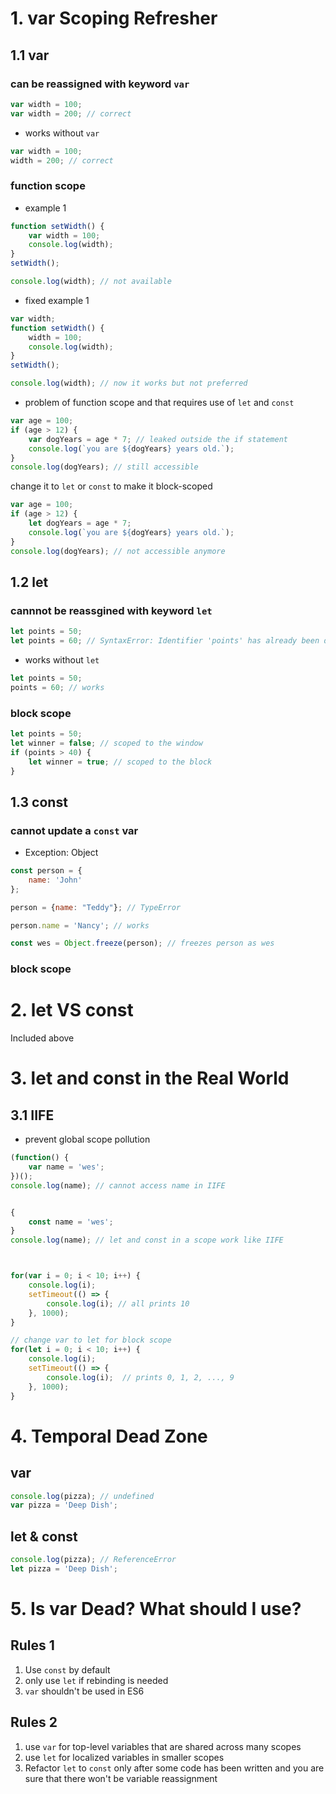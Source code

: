 # 1. var Scoping Refresher
## 1.1 var

### can be reassigned with keyword `var`

```javascript
var width = 100;
var width = 200; // correct
```

- works without `var`
```javascript
var width = 100;
width = 200; // correct
```

### function scope
- example 1

```javascript
function setWidth() {
    var width = 100;
    console.log(width);
}
setWidth(); 

console.log(width); // not available
```

- fixed example 1

```javascript
var width;
function setWidth() {
    width = 100;
    console.log(width);
}
setWidth(); 

console.log(width); // now it works but not preferred
```

- problem of function scope and that requires use of `let` and `const`
```javascript
var age = 100;
if (age > 12) {
	var dogYears = age * 7; // leaked outside the if statement
	console.log(`you are ${dogYears} years old.`);
}
console.log(dogYears); // still accessible
```

change it to `let` or `const` to make it block-scoped
```javascript
var age = 100;
if (age > 12) {
	let dogYears = age * 7;
	console.log(`you are ${dogYears} years old.`);
}
console.log(dogYears); // not accessible anymore
```


## 1.2 let

### cannnot be reassgined with keyword `let`
```javascript
let points = 50;
let points = 60; // SyntaxError: Identifier 'points' has already been declared
```

- works without `let`
```javascript
let points = 50;
points = 60; // works
```

### block scope
```javascript
let points = 50;
let winner = false; // scoped to the window
if (points > 40) {
    let winner = true; // scoped to the block
}
```

## 1.3 const
### cannot update a `const` var
- Exception: Object

```javascript
const person = {
    name: 'John'
};

person = {name: "Teddy"}; // TypeError

person.name = 'Nancy'; // works

const wes = Object.freeze(person); // freezes person as wes
```

### block scope


# 2. let VS const
Included above

# 3. let and const in the Real World

## 3.1 IIFE 
- prevent global scope pollution
```javascript
(function() {
    var name = 'wes';
})();
console.log(name); // cannot access name in IIFE


{
    const name = 'wes';
}
console.log(name); // let and const in a scope work like IIFE



for(var i = 0; i < 10; i++) {
    console.log(i);
    setTimeout(() => {
        console.log(i); // all prints 10
    }, 1000);
}

// change var to let for block scope
for(let i = 0; i < 10; i++) {
    console.log(i);
    setTimeout(() => {
        console.log(i);  // prints 0, 1, 2, ..., 9
    }, 1000);
}
```


# 4. Temporal Dead Zone

## var
```javascript
console.log(pizza); // undefined
var pizza = 'Deep Dish';
```

## let & const
```javascript
console.log(pizza); // ReferenceError
let pizza = 'Deep Dish';
```

# 5. Is var Dead? What should I use?
## Rules 1
1. Use `const` by default
2. only use `let` if rebinding is needed
3. `var` shouldn't be used in ES6

## Rules 2
1. use `var` for top-level variables that are shared across many scopes
2. use `let` for localized variables in smaller scopes
3. Refactor `let` to `const` only after some code has been written and you are sure that there won't be variable reassignment

